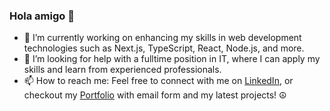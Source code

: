 ### Hola amigo 👋




- 🔭 I’m currently working on enhancing my skills in web development technologies such as Next.js, TypeScript, React, Node.js, and more. 
- 🤔 I’m looking for help with a fulltime position in IT, where I can apply my skills and learn from experienced professionals.
- 📫 How to reach me: Feel free to connect with me on [LinkedIn](https://www.linkedin.com/in/tommimaki), or checkout my [Portfolio](https://tommimaki.com/) with email form and my latest projects!
   ☮

